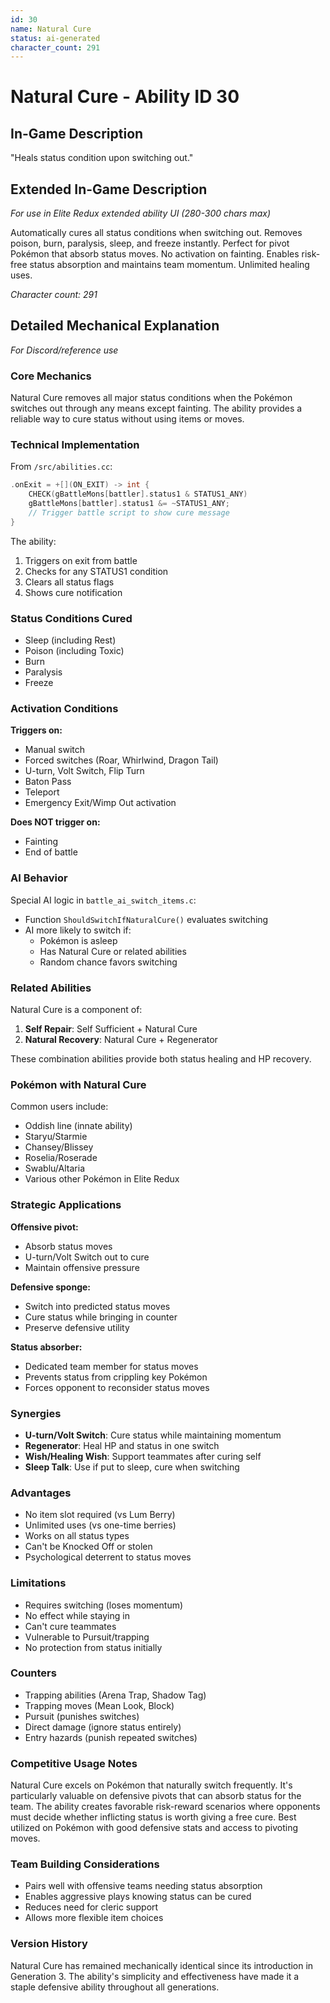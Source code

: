 ```yaml
---
id: 30
name: Natural Cure
status: ai-generated
character_count: 291
---
```


# Natural Cure - Ability ID 30

## In-Game Description
"Heals status condition upon switching out."

## Extended In-Game Description
*For use in Elite Redux extended ability UI (280-300 chars max)*

Automatically cures all status conditions when switching out. Removes poison, burn, paralysis, sleep, and freeze instantly. Perfect for pivot Pokémon that absorb status moves. No activation on fainting. Enables risk-free status absorption and maintains team momentum. Unlimited healing uses.

*Character count: 291*

## Detailed Mechanical Explanation
*For Discord/reference use*

### Core Mechanics
Natural Cure removes all major status conditions when the Pokémon switches out through any means except fainting. The ability provides a reliable way to cure status without using items or moves.

### Technical Implementation
From `/src/abilities.cc`:
```cpp
.onExit = +[](ON_EXIT) -> int {
    CHECK(gBattleMons[battler].status1 & STATUS1_ANY)
    gBattleMons[battler].status1 &= ~STATUS1_ANY;
    // Trigger battle script to show cure message
}
```

The ability:
1. Triggers on exit from battle
2. Checks for any STATUS1 condition
3. Clears all status flags
4. Shows cure notification

### Status Conditions Cured
- Sleep (including Rest)
- Poison (including Toxic)
- Burn
- Paralysis  
- Freeze

### Activation Conditions
**Triggers on:**
- Manual switch
- Forced switches (Roar, Whirlwind, Dragon Tail)
- U-turn, Volt Switch, Flip Turn
- Baton Pass
- Teleport
- Emergency Exit/Wimp Out activation

**Does NOT trigger on:**
- Fainting
- End of battle

### AI Behavior
Special AI logic in `battle_ai_switch_items.c`:
- Function `ShouldSwitchIfNaturalCure()` evaluates switching
- AI more likely to switch if:
  - Pokémon is asleep
  - Has Natural Cure or related abilities
  - Random chance favors switching

### Related Abilities
Natural Cure is a component of:
1. **Self Repair**: Self Sufficient + Natural Cure
2. **Natural Recovery**: Natural Cure + Regenerator

These combination abilities provide both status healing and HP recovery.

### Pokémon with Natural Cure
Common users include:
- Oddish line (innate ability)
- Staryu/Starmie
- Chansey/Blissey
- Roselia/Roserade
- Swablu/Altaria
- Various other Pokémon in Elite Redux

### Strategic Applications

**Offensive pivot:**
- Absorb status moves
- U-turn/Volt Switch out to cure
- Maintain offensive pressure

**Defensive sponge:**
- Switch into predicted status moves
- Cure status while bringing in counter
- Preserve defensive utility

**Status absorber:**
- Dedicated team member for status moves
- Prevents status from crippling key Pokémon
- Forces opponent to reconsider status moves

### Synergies
- **U-turn/Volt Switch**: Cure status while maintaining momentum
- **Regenerator**: Heal HP and status in one switch
- **Wish/Healing Wish**: Support teammates after curing self
- **Sleep Talk**: Use if put to sleep, cure when switching

### Advantages
- No item slot required (vs Lum Berry)
- Unlimited uses (vs one-time berries)
- Works on all status types
- Can't be Knocked Off or stolen
- Psychological deterrent to status moves

### Limitations
- Requires switching (loses momentum)
- No effect while staying in
- Can't cure teammates
- Vulnerable to Pursuit/trapping
- No protection from status initially

### Counters
- Trapping abilities (Arena Trap, Shadow Tag)
- Trapping moves (Mean Look, Block)
- Pursuit (punishes switches)
- Direct damage (ignore status entirely)
- Entry hazards (punish repeated switches)

### Competitive Usage Notes
Natural Cure excels on Pokémon that naturally switch frequently. It's particularly valuable on defensive pivots that can absorb status for the team. The ability creates favorable risk-reward scenarios where opponents must decide whether inflicting status is worth giving a free cure. Best utilized on Pokémon with good defensive stats and access to pivoting moves.

### Team Building Considerations
- Pairs well with offensive teams needing status absorption
- Enables aggressive plays knowing status can be cured
- Reduces need for cleric support
- Allows more flexible item choices

### Version History
Natural Cure has remained mechanically identical since its introduction in Generation 3. The ability's simplicity and effectiveness have made it a staple defensive ability throughout all generations.